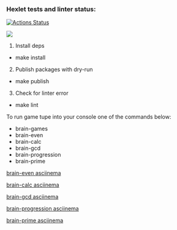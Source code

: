 ### Hexlet tests and linter status:
[![Actions Status](https://github.com/Hydro-Dog/frontend-project-44/workflows/hexlet-check/badge.svg)](https://github.com/Hydro-Dog/frontend-project-44/actions)

<a href="https://codeclimate.com/github/Hydro-Dog/frontend-project-44/maintainability"><img src="https://api.codeclimate.com/v1/badges/cb4f242eb24e0b03e9df/maintainability" /></a>


1) Install deps 
- make install

2) Publish packages with dry-run
- make publish

3) Check for linter error
- make lint


To run game tupe into your console one of the commands below:

- brain-games
- brain-even
- brain-calc
- brain-gcd
- brain-progression
- brain-prime

<a href="https://asciinema.org/a/Hh4NauoOByjPwVSmBwDLQbDNt">brain-even asciinema</a>

<a href="https://asciinema.org/a/XGZnaof4q3wOgjDeCZUUAPVFK">brain-calc asciinema</a>

<a href="https://asciinema.org/a/NBXlo3mmiceZWzqCb722WU92T">brain-gcd asciinema</a>

<a href="https://asciinema.org/a/SVUDX6ga0iAEVUFdLYjDUKxm3">brain-progression asciinema</a>

<a href="https://asciinema.org/a/ZX66Cs44NGIGfaK974x9dNl12">brain-prime asciinema</a>

